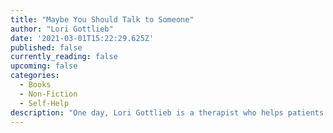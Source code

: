 ```yaml
---
title: "Maybe You Should Talk to Someone"
author: "Lori Gottlieb"
date: '2021-03-01T15:22:29.625Z'
published: false
currently_reading: false
upcoming: false
categories:
  - Books
  - Non-Fiction
  - Self-Help
description: "One day, Lori Gottlieb is a therapist who helps patients in her Los Angeles practice. The next, a crisis causes her world to come crashing down. Enter Wendell, the quirky but seasoned therapist in whose of­fice she suddenly lands. With his balding head, cardigan, and khakis, he seems to have come straight from Therapist Central Casting. Yet he will turn out to be anything but."
---
```

